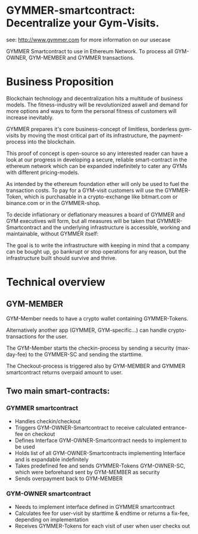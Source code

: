 # GYMMER-smartcontract: Decentralize your Gym-Visits.
see: http://www.gymmer.com for more information on our usecase

GYMMER Smartcontract to use in Ethereum Network. To process all GYM-OWNER, GYM-MEMBER and GYMMER transactions.

# Business Proposition

Blockchain technology and decentralization hits a multitude of business models. The fitness-industry will be revolutionized aswell and demand for more options and ways to form the personal fitness of customers will increase inevitably.

GYMMER prepares it's core business-concept of limitless, borderless gym-visits by moving the most critical part of its infrastructure, the payment-process into the blockchain.

This proof of concept is open-source so any interested reader can have a look at our progress in developing a secure, reliable smart-contract in the ethereum network which can be expanded indefinitely to cater any GYMs with different pricing-models.

As intended by the ethereum foundation ether will only be used to fuel the transaction costs. To pay for a GYM-visit customers will use the GYMMER-Token, which is purchasable in a crypto-exchange like bitmart.com or binance.com or in the GYMMER-shop.

To decide inflationary or deflationary measures a board of GYMMER and GYM executives will form, but all measures will be taken that GYMMER-Smartcontract and the underlying infrastructure is accessible, working and maintainable, without GYMMER itself:

The goal is to write the infrastructure with keeping in mind that a company can be bought up, go bankrupt or stop operations for any reason, but the infrastructure built should survive and thrive.



# Technical overview

## GYM-MEMBER
GYM-Member needs to have a crypto wallet containing GYMMER-Tokens. 

Alternatively another app (GYMMER, GYM-specific...) can handle crypto-transactions for the user.

The GYM-Member starts the checkin-process by sending a security (max-day-fee) to the GYMMER-SC and sending the starttime.

The Checkout-process is triggered also by GYM-MEMBER and GYMMER smartcontract returns overpaid amount to user.


## Two main smart-contracts: 

### GYMMER smartcontract
* Handles checkin/checkout
* Triggers GYM-OWNER-Smartcontract to receive calculated entrance-fee on checkout
* Defines Interface GYM-OWNER-Smartcontract needs to implement to be used
* Holds list of all GYM-OWNER-Smartcontracts implementing Interface and is expandable indefinitely
* Takes predefined fee and sends GYMMER-Tokens GYM-OWNER-SC, which were beforehand sent by GYM-MEMBER as security
* Sends overpayment back to GYM-MEMBER

### GYM-OWNER smartcontract

* Needs to implement interface defined in GYMMER smartcontract
* Calculates fee for user-visit by starttime & endtime or returns a fix-fee, depending on implementation
* Receives GYMMER-Tokens for each visit of user when user checks out




